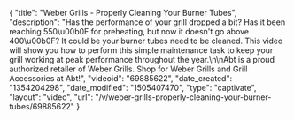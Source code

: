 {
    "title": "Weber Grills - Properly Cleaning Your Burner Tubes",
    "description": "Has the performance of your grill dropped a bit? Has it been reaching 550\u00b0F for preheating, but now it doesn't go above 400\u00b0F? It could be your burner tubes need to be cleaned. This video will show you how to perform this simple maintenance task to keep your grill working at peak performance throughout the year.\n\nAbt is a proud authorized retailer of Weber Grills. Shop for Weber Grills and Grill Accessories at Abt!",
    "videoid": "69885622",
    "date_created": "1354204298",
    "date_modified": "1505407470",
    "type": "captivate",
    "layout": "video",
    "url": "\/v\/weber-grills-properly-cleaning-your-burner-tubes\/69885622"
}